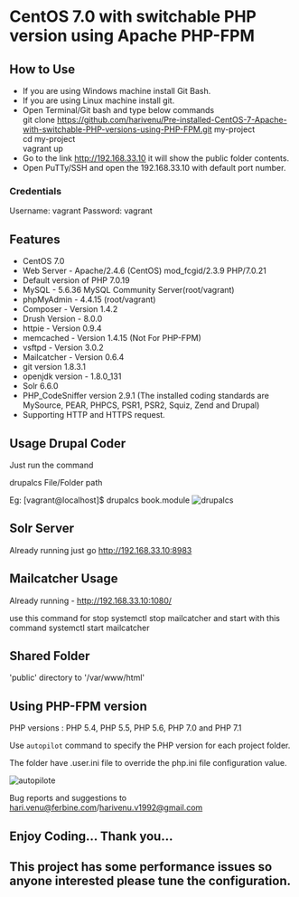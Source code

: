 # CentOS 7.0 with switchable PHP version using Apache PHP-FPM 

## How to Use

* If you are using Windows machine install Git Bash.
* If you are using Linux machine install git.
* Open Terminal/Git bash and type below commands<br>
git clone https://github.com/harivenu/Pre-installed-CentOS-7-Apache-with-switchable-PHP-versions-using-PHP-FPM.git my-project<br>
cd my-project<br>
vagrant up</br>
* Go to the link http://192.168.33.10 it will show the public folder contents.
* Open PuTTy/SSH and open the 192.168.33.10 with default port number.

### Credentials
Username: vagrant
Password: vagrant

## Features

* CentOS 7.0
* Web Server - Apache/2.4.6 (CentOS) mod_fcgid/2.3.9 PHP/7.0.21
* Default version of PHP 7.0.19
* MySQL - 5.6.36 MySQL Community Server(root/vagrant)
* phpMyAdmin - 4.4.15 (root/vagrant)
* Composer - Version 1.4.2
* Drush Version - 8.0.0
* httpie - Version 0.9.4
* memcached - Version 1.4.15 (Not For PHP-FPM)
* vsftpd - Version 3.0.2
* Mailcatcher - Version 0.6.4
* git version 1.8.3.1
* openjdk version - 1.8.0_131
* Solr 6.6.0
* PHP_CodeSniffer version 2.9.1 (The installed coding standards are MySource, PEAR, PHPCS, PSR1, PSR2, Squiz, Zend and Drupal)
* Supporting HTTP and HTTPS request.
## Usage Drupal Coder

Just run the command

drupalcs File/Folder path

Eg:
[vagrant@localhost]$ drupalcs book.module
![drupalcs](http://www.ferbine.com/images/drupalcs.png)

## Solr Server

Already running just go http://192.168.33.10:8983

## Mailcatcher Usage

Already running - http://192.168.33.10:1080/

use this command for stop systemctl stop mailcatcher and start with this command systemctl start mailcatcher

## Shared Folder

'public' directory to '/var/www/html'

## Using PHP-FPM version

PHP versions : PHP 5.4, PHP 5.5, PHP 5.6, PHP 7.0 and PHP 7.1

Use `autopilot` command to specify the PHP version for each project folder.

The folder have .user.ini file to override the php.ini file configuration value.

![autopilote](http://www.ferbine.com/images/autopilote.png)
 
Bug reports and suggestions to <hari.venu@ferbine.com>/<harivenu.v1992@gmail.com>
  
## Enjoy Coding... Thank you...

## This project has some performance issues so anyone interested please tune the configuration.
